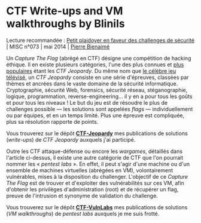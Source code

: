 # CTF Write-ups and VM walkthroughs by Blinils

Lecture recommandée :
[Petit plaidoyer en faveur des challenges de sécurité](https://connect.ed-diamond.com/MISC/MISC-073/Petit-plaidoyer-en-faveur-des-challenges-de-securite) | MISC n°073 | mai 2014 | [Pierre Bienaimé](https://twitter.com/pierrebienaime)

Un _Capture The Flag_ (abrégé en CTF) désigne une compétition de hacking éthique. Il en existe plusieurs catégories, l'une des plus connues et [plus populaires](https://ctftime.org/event/list/upcoming) étant les _CTF Jeopardy_. Du même nom que [le célèbre jeu télévisé](https://en.wikipedia.org/wiki/Jeopardy!), un _CTF Jeopardy_ consiste en une série d'épreuves, classées par thèmes et ancrées dans le vaste domaine de la sécurité informatique. Cryptographie, sécurité Web, forensics, sécurité réseau, stéganographie, logique, programmation, reverse-engineering... il y en a pour tous les goûts et pour tous les niveaux ! Le but du jeu est de résoudre le plus de challenges possible — les solutions sont appelées _flags_ — individuellement ou par équipes, et en un temps limité. Plus une épreuve est compliquée, plus sa résolution rapporte de points.

Vous trouverez sur le dépôt __[CTF-Jeopardy](https://github.com/nbrisset/CTF/CTF-Jeopardy)__ mes publications de solutions (_write-ups_) de _CTF Jeopardy_ auxquels j'ai participé.

Outre les CTF attaque-défense ou encore les _wargames_, détaillés dans l'article ci-dessus, il existe une autre catégorie de CTF que l'on pourrait nommer les « _pentest labs_ ». En effet, il peut s'agir d'une machine ou d'un ensemble de machines virtuelles (abrégées en VM), volontairement vulnérables, mises à la disposition du challenger. L'objectif de ce _Capture The Flag_ est de trouver et d'exploiter des vulnérabilités sur ces VM, afin d'obtenir les privilèges d'administration (root) et de récupérer un flag, preuve de l'intrusion et synonyme de validation du challenge.

Vous trouverez sur le dépôt __[CTF-VulnLabs](https://github.com/nbrisset/CTF/CTF-VulnLabs)__ mes publications de solutions (_VM walkthroughs_) de _pentest labs_ auxquels je me suis frotté.
